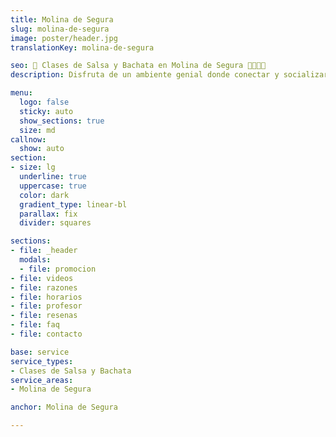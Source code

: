 ```yaml
---
title: Molina de Segura
slug: molina-de-segura
image: poster/header.jpg
translationKey: molina-de-segura

seo: 🪇 Clases de Salsa y Bachata en Molina de Segura 💃🏻🕺🏻
description: Disfruta de un ambiente genial donde conectar y socializar mientras aprendes a bailar y sudas de alegría en Molina de Segura. ¡Reserva tu clase gratis hoy!

menu:
  logo: false
  sticky: auto
  show_sections: true
  size: md
callnow:
  show: auto
section:
- size: lg
  underline: true
  uppercase: true
  color: dark
  gradient_type: linear-bl
  parallax: fix
  divider: squares

sections:
- file: _header
  modals:
  - file: promocion
- file: videos
- file: razones
- file: horarios
- file: profesor
- file: resenas
- file: faq
- file: contacto

base: service
service_types:
- Clases de Salsa y Bachata
service_areas:
- Molina de Segura

anchor: Molina de Segura

---
```

